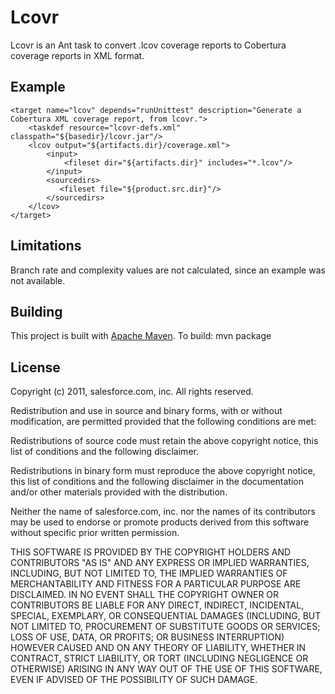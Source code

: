 Lcovr
=====

Lcovr is an Ant task to convert .lcov coverage reports to Cobertura
coverage reports in XML format.

Example
-------

    <target name="lcov" depends="runUnittest" description="Generate a Cobertura XML coverage report, from lcovr.">
        <taskdef resource="lcovr-defs.xml" classpath="${basedir}/lcovr.jar"/>
        <lcov output="${artifacts.dir}/coverage.xml">
            <input>
                <fileset dir="${artifacts.dir}" includes="*.lcov"/>
            </input>
            <sourcedirs>
               <fileset file="${product.src.dir}"/>
            </sourcedirs>
        </lcov>
    </target>

Limitations
-----------
Branch rate and complexity values are not calculated, since an example
was not available.


Building
--------

This project is built with [Apache Maven](http://maven.apache.org). To build:
    mvn package

License
-------

Copyright (c) 2011, salesforce.com, inc.
All rights reserved.

Redistribution and use in source and binary forms, with or without modification, are permitted provided
that the following conditions are met:

Redistributions of source code must retain the above copyright notice, this list of conditions and the
following disclaimer.

Redistributions in binary form must reproduce the above copyright notice, this list of conditions and
the following disclaimer in the documentation and/or other materials provided with the distribution.

Neither the name of salesforce.com, inc. nor the names of its contributors may be used to endorse or
promote products derived from this software without specific prior written permission.

THIS SOFTWARE IS PROVIDED BY THE COPYRIGHT HOLDERS AND CONTRIBUTORS "AS IS" AND ANY EXPRESS OR IMPLIED
WARRANTIES, INCLUDING, BUT NOT LIMITED TO, THE IMPLIED WARRANTIES OF MERCHANTABILITY AND FITNESS FOR A
PARTICULAR PURPOSE ARE DISCLAIMED. IN NO EVENT SHALL THE COPYRIGHT OWNER OR CONTRIBUTORS BE LIABLE FOR
ANY DIRECT, INDIRECT, INCIDENTAL, SPECIAL, EXEMPLARY, OR CONSEQUENTIAL DAMAGES (INCLUDING, BUT NOT LIMITED
TO, PROCUREMENT OF SUBSTITUTE GOODS OR SERVICES; LOSS OF USE, DATA, OR PROFITS; OR BUSINESS INTERRUPTION)
HOWEVER CAUSED AND ON ANY THEORY OF LIABILITY, WHETHER IN CONTRACT, STRICT LIABILITY, OR TORT (INCLUDING
NEGLIGENCE OR OTHERWISE) ARISING IN ANY WAY OUT OF THE USE OF THIS SOFTWARE, EVEN IF ADVISED OF THE
POSSIBILITY OF SUCH DAMAGE.
